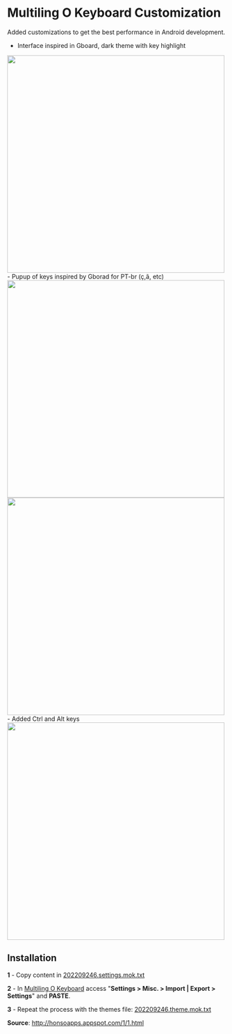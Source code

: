 # Multiling O Keyboard Customization 

Added customizations to get the best performance in Android development.

- Interface inspired in Gboard, dark theme with key highlight
<img src="https://user-images.githubusercontent.com/41086151/188286401-d5e4301d-98e9-4f36-84c1-ac5e749c7d00.png" width="500">
<br>
- Pupup of keys inspired by Gborad for PT-br (ç,ã, etc)
<img src="https://raw.githubusercontent.com/felipearc13/OKeyboard-settings/main/screenshot/Screenshot_2022-09-03-17-03-26-545_com.miui.videoplayer.png" width="500">
<img src="https://raw.githubusercontent.com/felipearc13/OKeyboard-settings/main/screenshot/Screenshot_2022-09-03-17-04-19-160_com.miui.videoplayer.png" width="500">
<br>
- Added Ctrl and Alt keys
<img src="https://raw.githubusercontent.com/felipearc13/OKeyboard-settings/main/screenshot/Screenshot_2022-09-03-17-05-19-631_com.android.fileexplorer.png" width="500">

## Installation
**1** - Copy content in [202209246.settings.mok.txt](https://github.com/felipearc13/OKeyboard-settings/blob/main/202209246.settings.mok.txt)

**2** - In [Multiling O Keyboard](https://play.google.com/store/apps/details?id=kl.ime.oh&hl=pt_BR&gl=US) access  "**Settings > Misc. > Import | Export > Settings**" and **PASTE**.

**3** - Repeat the process with the themes file: [202209246.theme.mok.txt](https://github.com/felipearc13/OKeyboard-settings/blob/main/202209246.theme.mok.txt)

**Source**: http://honsoapps.appspot.com/1/1.html

